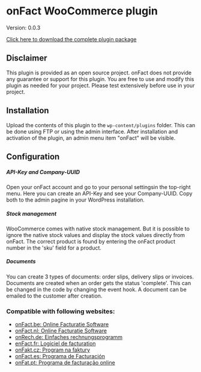 # onFact WooCommerce plugin
Version: 0.0.3

[Click here to download the complete plugin package](https://onfactpublicresources.s3-eu-west-1.amazonaws.com/woocommerce/onfact.zip)
## Disclaimer
This plugin is provided as an open source project. onFact does not provide any guarantee or support for
this plugin. You are free to use and modify this plugin as needed for your project.
 Please test extensively before use in your project.

## Installation
Upload the contents of this plugin to the `wp-content/plugins` folder. This can be done using FTP or using the admin interface. 
After installation and activation of the plugin, an admin menu item "onFact" will be visible.

## Configuration
##### API-Key and Company-UUID
Open your onFact account and go to your personal settingsin the top-right menu. Here you can create an API-Key and see your Company-UUID. Copy both to the admin pagine in your WordPress installation.

##### Stock management
WooCommerce comes with native stock management. But it is possible to ignore the native stock values
and display the stock values directly from onFact. The correct product is found by entering the onFact product number in the 'sku' field for a product.

##### Documents
You can create 3 types of documents: order slips, delivery slips or invoices. Documents are created when 
an order gets the status 'complete'. This can be changed in the code by changing the event hook. A document
can be emailed to the customer after creation.



### Compatible with following websites:
* [onFact.be: Online Facturatie Software](https://www.onfact.be)
* [onFact.nl: Online Facturatie Software](https://www.onfact.nl)
* [onRech.de: Einfaches rechnungsprogramm](https://www.onrech.de)
* [enFact.fr: Logiciel de facturation](https://www.enfact.fr)
* [onFakt.cz: Program na faktury](https://www.onfakt.cz)
* [onFact.es: Programa de Facturación](https://www.onfact.es)
* [onFat.pt: Programa de facturação online](https://www.onfat.pt)

